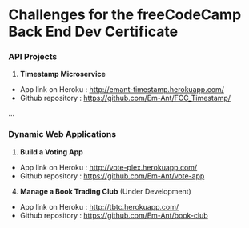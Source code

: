 
# Challenges for the freeCodeCamp Back End Dev Certificate

### API Projects

1. **Timestamp Microservice**
  * App link on Heroku : http://emant-timestamp.herokuapp.com/
  * Github repository : https://github.com/Em-Ant/FCC_Timestamp/

...

### Dynamic Web Applications

1. **Build a Voting App**
  * App link on Heroku : http://vote-plex.herokuapp.com/
  * Github repository : https://github.com/Em-Ant/vote-app


4. **Manage a Book Trading Club** (Under Development)
  * App link on Heroku : http://tbtc.herokuapp.com/
  * Github repository : https://github.com/Em-Ant/book-club
